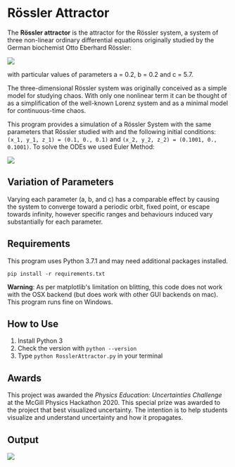 # Rössler Attractor 

The **Rössler attractor** is the attractor for the Rössler system, a system of three non-linear ordinary differential equations originally studied by the German biochemist Otto Eberhard Rössler:

![](https://wikimedia.org/api/rest_v1/media/math/render/svg/f7451e7dd713793059138195cd66af25a20fcc3c) 

with particular values of parameters a = 0.2, b = 0.2 and c = 5.7. 

The three-dimensional Rössler system was originally conceived as a simple model for studying chaos. With only one nonlinear term it can be thought of as a simplification of the well-known Lorenz system and as a minimal model for continuous-time chaos.

This program provides a simulation of a Rössler System with the same parameters that Rössler studied with and the following initial conditions: ```(x_1, y_1, z_1) = (0.1, 0., 0.1)``` and ```(x_2, y_2, z_2) = (0.1001, 0., 0.1001)```. To solve the ODEs we used Euler Method:

![](https://wikimedia.org/api/rest_v1/media/math/render/svg/0df686bb7caa953daf6e0495aa9e1703e1be0ec4)

## Variation of Parameters
Varying each parameter (a, b, and c) has a comparable effect by causing the system to converge toward a periodic orbit, fixed point, or escape towards infinity, however specific ranges and behaviours induced vary substantially for each parameter. 

## Requirements 
This program uses Python 3.7.1 and may need additional packages installed.

```pip install -r requirements.txt```

**Warning**: As per matplotlib's limitation on blitting, this code does not work with the OSX backend (but does work with other GUI backends on mac). This program runs fine on Windows. 

## How to Use

1. Install Python 3
2. Check the version with ```python --version```
3. Type ```python RosslerAttractor.py``` in your terminal 

## Awards
This project was awarded the *Physics Education: Uncertainties Challenge* at the McGill Physics Hackathon 2020. This special prize was awarded to the project that best visualized uncertainty. The intention is to help students visualize and understand uncertainty and how it propagates. 


## Output

![](https://media.giphy.com/media/OZuagOigdmnY6E8FD6/giphy.gif)
